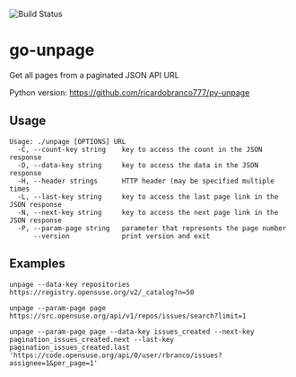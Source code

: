 ![Build Status](https://github.com/ricardobranco777/unpage/actions/workflows/ci.yml/badge.svg)

# go-unpage
Get all pages from a paginated JSON API URL

Python version: https://github.com/ricardobranco777/py-unpage

## Usage

```
Usage: ./unpage [OPTIONS] URL
  -C, --count-key string    key to access the count in the JSON response
  -D, --data-key string     key to access the data in the JSON response
  -H, --header strings      HTTP header (may be specified multiple times
  -L, --last-key string     key to access the last page link in the JSON response
  -N, --next-key string     key to access the next page link in the JSON response
  -P, --param-page string   parameter that represents the page number
      --version             print version and exit
```

## Examples

```
unpage --data-key repositories https://registry.opensuse.org/v2/_catalog?n=50

unpage --param-page page https://src.opensuse.org/api/v1/repos/issues/search?limit=1

unpage --param-page page --data-key issues_created --next-key pagination_issues_created.next --last-key pagination_issues_created.last 'https://code.opensuse.org/api/0/user/rbranco/issues?assignee=1&per_page=1'
```
